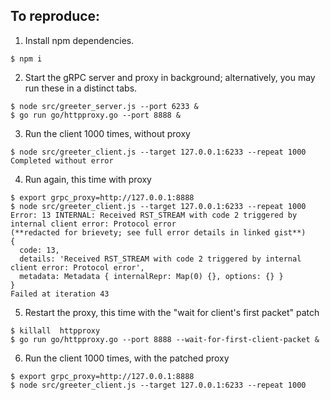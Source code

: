 ## To reproduce:

1. Install npm dependencies.

```console
$ npm i
```

2. Start the gRPC server and proxy in background; alternatively, you may run these in a distinct tabs.

```console
$ node src/greeter_server.js --port 6233 &
$ go run go/httpproxy.go --port 8888 &
```

3. Run the client 1000 times, without proxy

```console
$ node src/greeter_client.js --target 127.0.0.1:6233 --repeat 1000
Completed without error
```

4. Run again, this time with proxy

```console
$ export grpc_proxy=http://127.0.0.1:8888
$ node src/greeter_client.js --target 127.0.0.1:6233 --repeat 1000
Error: 13 INTERNAL: Received RST_STREAM with code 2 triggered by internal client error: Protocol error
(**redacted for brievety; see full error details in linked gist**)
{
  code: 13,
  details: 'Received RST_STREAM with code 2 triggered by internal client error: Protocol error',
  metadata: Metadata { internalRepr: Map(0) {}, options: {} }
}
Failed at iteration 43
```

5. Restart the proxy, this time with the "wait for client's first packet" patch

```console
$ killall  httpproxy
$ go run go/httpproxy.go --port 8888 --wait-for-first-client-packet &
```

6. Run the client 1000 times, with the patched proxy

```console
$ export grpc_proxy=http://127.0.0.1:8888
$ node src/greeter_client.js --target 127.0.0.1:6233 --repeat 1000
```
